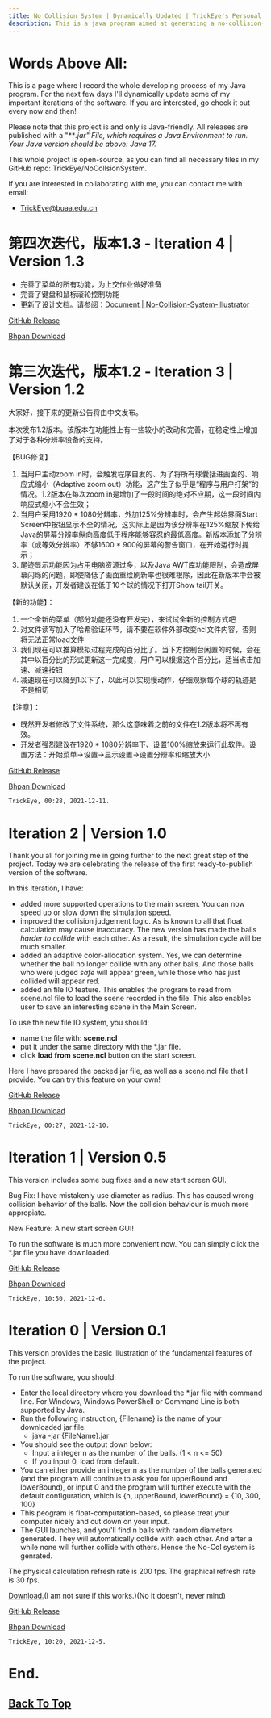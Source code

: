 ```yaml
---
title: No Collision System | Dynamically Updated | TrickEye's Personal Blog
description: This is a java program aimed at generating a no-collision-system from a randomly-generated status of distribution of the balls. 
--- 
```


# Words Above All:
    
This is a page where I record the whole developing process of my Java program. For the next few days I'll dynamically update some of my important iterations of the software. If you are interested, go check it out every now and then!

Please note that this project is and only is Java-friendly. All releases are published with a "***.jar" File, which requires a Java Environment to run. Your Java version should be above: Java 17.*

This whole project is open-source, as you can find all necessary files in my GitHub repo: TrickEye/NoCollsionSystem.

If you are interested in collaborating with me, you can contact me with email: 
    
- [TrickEye@buaa.edu.cn](mailto:trickeye@buaa.edu.cn)

# 第四次迭代，版本1.3 - Iteration 4 | Version 1.3

- 完善了菜单的所有功能，为上交作业做好准备
- 完善了键盘和鼠标滚轮控制功能
- 更新了设计文档。请参阅：[Document | No-Collision-System-Illustrator](_posts\2021-12-12-No-Collision-System-Illustrator-Document.md)

[GitHub Release](https://github.com/TrickEye/NoCollisionSystem/releases/tag/v1.3)

[Bhpan Download](https://bhpan.buaa.edu.cn:443/link/FDCA46BA25915B9EBA0DAA986733FFBE)

# 第三次迭代，版本1.2 - Iteration 3 | Version 1.2

大家好，接下来的更新公告将由中文发布。

本次发布1.2版本。该版本在功能性上有一些较小的改动和完善，在稳定性上增加了对于各种分辨率设备的支持。

【BUG修复】：
1. 当用户主动zoom in时，会触发程序自发的、为了将所有球囊括进画面的、响应式缩小（Adaptive zoom out）功能，这产生了似乎是“程序与用户打架”的情况。1.2版本在每次zoom in是增加了一段时间的绝对不应期，这一段时间内响应式缩小不会生效；
2. 当用户采用1920 * 1080分辨率，外加125%分辨率时，会产生起始界面Start Screen中按钮显示不全的情况，这实际上是因为该分辨率在125%缩放下传给Java的屏幕分辨率纵向高度低于程序能够容忍的最低高度。新版本添加了分辨率（或等效分辨率）不够1600 * 900的屏幕的警告窗口，在开始运行时提示；
3. 尾迹显示功能因为占用电脑资源过多，以及Java AWT库功能限制，会造成屏幕闪烁的问题，即使降低了画面重绘刷新率也很难根除，因此在新版本中会被默认关闭，开发者建议在低于10个球的情况下打开Show tail开关。

【新的功能】：
1. 一个全新的菜单（部分功能还没有开发完），来试试全新的控制方式吧
2. 对文件读写加入了哈希验证环节，请不要在软件外部改变ncl文件内容，否则将无法正常load文件
3. 我们现在可以推算模拟过程完成的百分比了。当下方控制台闲置的时候，会在其中以百分比的形式更新这一完成度，用户可以根据这个百分比，适当点击加速、减速按钮
4. 减速现在可以降到1以下了，以此可以实现慢动作，仔细观察每个球的轨迹是不是相切

【注意】：
- 既然开发者修改了文件系统，那么这意味着之前的文件在1.2版本将不再有效。
- 开发者强烈建议在1920 * 1080分辨率下、设置100%缩放来运行此软件。设置方法：开始菜单->设置->显示设置->设置分辨率和缩放大小

[GitHub Release](https://github.com/TrickEye/NoCollisionSystem/releases/tag/v1.2)

[Bhpan Download](https://bhpan.buaa.edu.cn:443/link/D7DD9FF86DE5F074E2844AA39CBCF070)

    TrickEye, 00:28, 2021-12-11.

# Iteration 2 | Version 1.0

Thank you all for joining me in going further to the next great step of the project. Today we are celebrating the release of the first ready-to-publish version of the software. 

In this iteration, I have:
- added more supported operations to the main screen. You can now speed up or slow down the simulation speed. 
- improved the collision judgement logic. As is known to all that float calculation may cause inaccuracy. The new version has made the balls *harder to collide* with each other. As a result, the simulation cycle will be much smaller.
- added an adaptive color-allocation system. Yes, we can determine whether the ball no longer collide with any other balls. And those balls who were judged *safe* will appear green, while those who has just collided will appear red.
- added an file IO feature. This enables the program to read from scene.ncl file to load the scene recorded in the file. This also enables user to save an interesting scene in the Main Screen. 

To use the new file IO system, you should:
- name the file with: **scene.ncl**
- put it under the same directory with the *.jar file.
- click **load from scene.ncl** button on the start screen.

Here I have prepared the packed jar file, as well as a scene.ncl file that I provide. You can try this feature on your own!

[GitHub Release](https://github.com/TrickEye/NoCollisionSystem/releases/tag/v1.0)

[Bhpan Download](https://bhpan.buaa.edu.cn:443/link/FDCA46BA25915B9EBA0DAA986733FFBE)

    TrickEye, 00:27, 2021-12-10.

# Iteration 1 | Version 0.5

This version includes some bug fixes and a new start screen GUI.

Bug Fix: I have mistakenly use diameter as radius. This has caused wrong collision behavior of the balls. Now the collision behaviour is much more appropiate.

New Feature: A new start screen GUI!

To run the software is much more convenient now.
You can simply click the *.jar file you have downloaded.

[GitHub Release](https://github.com/TrickEye/NoCollisionSystem/releases/tag/v0.5)

[Bhpan Download](https://bhpan.buaa.edu.cn:443/link/18B37F1E26382F609D85F3C35CD9200B)

    TrickEye, 10:50, 2021-12-6.

# Iteration 0 | Version 0.1

This version provides the basic illustration of the fundamental features of the project. 

To run the software, you should: 

- Enter the local directory where you download the *.jar file with command line. For Windows, Windows PowerShell or Command Line is both supported by Java.
- Run the following instruction, {Filename} is the name of your downloaded jar file: 
    - java -jar {FileName}.jar
- You should see the output down below:
    - Input a integer n as the number of the balls. (1 < n <= 50)
    - If you input 0, load from default.
- You can either provide an integer n as the number of the balls generated (and the program will continue to ask you for upperBound and lowerBound), or input 0 and the program will further execute with the default configuration, which is {n, upperBound, lowerBound} = {10, 300, 100}
- This peogram is float-computation-based, so please treat your computer nicely and cut down on your input.
- The GUI launches, and you'll find n balls with random diameters generated. They will automatically collide with each other. And after a while none will further collide with others. Hence the No-Col system is genrated.

The physical calculation refresh rate is 200 fps.
The graphical refresh rate is 30 fps.

[Download.](../_assets/PinBall.jar)(I am not sure if this works.)(No it doesn't, never mind)

[GitHub Release](https://github.com/TrickEye/NoCollisionSystem/releases/tag/Release)

[Bhpan Download](https://bhpan.buaa.edu.cn:443/link/5C2AC063FF8244C880558D447438DF70)

    TrickEye, 10:20, 2021-12-5.

# End.

## [Back To Top](#words-above-all)